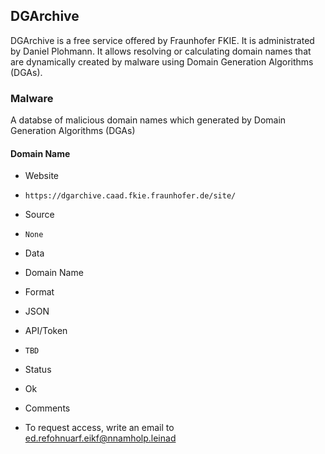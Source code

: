 ## DGArchive

DGArchive is a free service offered by Fraunhofer FKIE. It is administrated by
Daniel Plohmann. It allows resolving or calculating domain names that are
dynamically created by malware using Domain Generation Algorithms (DGAs).

### Malware

A databse of malicious domain names which generated by Domain Generation
Algorithms (DGAs) 

#### Domain Name
>
* Website
 - `https://dgarchive.caad.fkie.fraunhofer.de/site/`
* Source
 - `None`
* Data
 - Domain Name
* Format
 - JSON
* API/Token
 - `TBD`
* Status
 - Ok
* Comments
 - To request access, write an email to ed.refohnuarf.eikf@nnamholp.leinad
